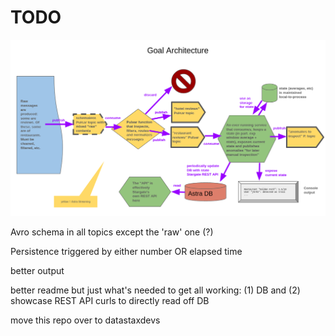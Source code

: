 # TODO

![Goal architecture](images/goal_arch.png)

Avro schema in all topics except the 'raw' one (?)

Persistence triggered by either number OR elapsed time

better output

better readme but just what's needed to get all working: (1) DB and (2) showcase REST API curls to directly read off DB

move this repo over to datastaxdevs
